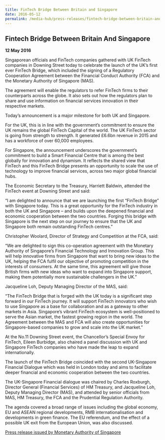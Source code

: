 ```yaml
---
title: FinTech Bridge Between Britain and Singapore
date: 2016-05-12
permalink: /media-hub/press-releases/fintech-bridge-between-britain-and-singapore
---
```

## Fintech Bridge Between Britain And Singapore

**12 May 2016**

Singaporean officials and FinTech companies gathered with UK FinTech companies in Downing Street today to celebrate the launch of the UK’s first ever FinTech Bridge, which included the signing of a Regulatory Cooperation Agreement between the Financial Conduct Authority (FCA) and the Monetary Authority of Singapore (MAS).

The agreement will enable the regulators to refer FinTech firms to their counterparts across the globe. It also sets out how the regulators plan to share and use information on financial services innovation in their respective markets.

Today’s announcement is a major milestone for both UK and Singapore.

For the UK, this is in line with the government’s commitment to ensure the UK remains the global FinTech Capital of the world. The UK FinTech sector is going from strength to strength. It generated £6.6bn revenue in 2015 and has a workforce of over 60,000 employees.

For Singapore, the announcement underscores the government’s commitment to build a Smart Financial Centre that is among the best globally for innovation and dynamism. It reflects the shared view that FinTech and this FinTech Bridge presents an opportunity to scale the use of technology to improve financial services, across two major global financial hubs.

The Economic Secretary to the Treasury, Harriett Baldwin, attended the FinTech event at Downing Street and said:

“I am delighted to announce that we are launching the first “FinTech Bridge” with Singapore today. This is a great opportunity for the FinTech industry in both the UK and Singapore – and builds upon the deepened financial and economic cooperation between the two countries. Forging this bridge with Singapore is the next step on our journey to ensure that the UK and Singapore both remain outstanding FinTech centres.”

Christopher Woolard, Director of Strategy and Competition at the FCA, said:

“We are delighted to sign this co-operation agreement with the Monetary Authority of Singapore’s Financial Technology and Innovation Group. This will help innovative firms from Singapore that want to bring new ideas to the UK, helping the FCA fulfil our objective of promoting competition in the interests of consumers. At the same time, this agreement will give those British firms with new ideas who want to expand into Singapore support, making them potentially more sustainable challengers in the UK.”

Jacqueline Loh, Deputy Managing Director of the MAS, said:

“The FinTech Bridge that is forged with the UK today is a significant step forward in our FinTech journey. It will support FinTech innovators who wish to use Singapore as a base for collaboration and as a gateway to other markets in Asia. Singapore’s vibrant FinTech ecosystem is well-positioned to serve the Asian market, the fastest growing region in the world. The Agreement between the MAS and FCA will also create opportunities for Singapore-based companies to grow and scale into the UK market.”

At the No.11 Downing Street event, the Chancellor’s Special Envoy for FinTech, Eileen Burbidge, also chaired a panel discussion with UK and Singapore FinTech companies who have made the leap to expand internationally.

The launch of the FinTech Bridge coincided with the second UK-Singapore Financial Dialogue which was held in London today and aims to facilitate deeper financial and economic cooperation between the two countries.

The UK-Singapore Financial dialogue was chaired by Charles Roxburgh, Director General (Financial Services) of HM Treasury, and Jacqueline Loh, Deputy Managing Director (MAS), and attended by senior officials from MAS, HM Treasury, the FCA and the Prudential Regulation Authority.

The agenda covered a broad range of issues including the global economy, EU and ASEAN regional developments, RMB internationalisation and developments in green finance. The EU referendum, and the effect of a possible UK exit from the European Union, was also discussed.

[Press release issued by Monetary Authority of Singapore](https://www.mas.gov.sg/news/media-releases/2016/first-ever-fintech-bridge-established-between-britain-and-singapore)